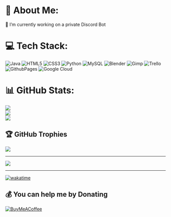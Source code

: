 # 💫 About Me:
🔭 I’m currently working on a private Discord Bot<br>


# 💻 Tech Stack:
![Java](https://img.shields.io/badge/java-%23ED8B00.svg?style=for-the-badge&logo=openjdk&logoColor=white) ![HTML5](https://img.shields.io/badge/html5-%23E34F26.svg?style=for-the-badge&logo=html5&logoColor=white) ![CSS3](https://img.shields.io/badge/css3-%231572B6.svg?style=for-the-badge&logo=css3&logoColor=white) ![Python](https://img.shields.io/badge/python-3670A0?style=for-the-badge&logo=python&logoColor=ffdd54) ![MySQL](https://img.shields.io/badge/mysql-%2300000f.svg?style=for-the-badge&logo=mysql&logoColor=white) ![Blender](https://img.shields.io/badge/blender-%23F5792A.svg?style=for-the-badge&logo=blender&logoColor=white) ![Gimp](https://img.shields.io/badge/Gimp-657D8B?style=for-the-badge&logo=gimp&logoColor=FFFFFF) ![Trello](https://img.shields.io/badge/Trello-%23026AA7.svg?style=for-the-badge&logo=Trello&logoColor=white) ![GithubPages](https://img.shields.io/badge/github%20pages-121013?style=for-the-badge&logo=github&logoColor=white) ![Google Cloud](https://img.shields.io/badge/GoogleCloud-%234285F4.svg?style=for-the-badge&logo=google-cloud&logoColor=white)
# 📊 GitHub Stats:
![](https://github-readme-stats.vercel.app/api?username=Fred-abcd&theme=dark&hide_border=false&include_all_commits=false&count_private=true)<br/>
![](https://github-readme-streak-stats.herokuapp.com/?user=Fred-abcd&theme=dark&hide_border=false)<br/>
![](https://github-readme-stats.vercel.app/api/top-langs/?username=Fred-abcd&theme=dark&hide_border=false&include_all_commits=false&count_private=true&layout=compact)

## 🏆 GitHub Trophies
![](https://github-profile-trophy.vercel.app/?username=Fred-abcd&theme=onestar&no-frame=false&no-bg=true&margin-w=4)

---
[![](https://visitcount.itsvg.in/api?id=Fred-abcd&icon=8&color=12)](https://visitcount.itsvg.in)

---
[![wakatime](https://wakatime.com/badge/user/018c9742-04ae-4af3-8234-447d5408f2a2.svg)](https://wakatime.com/@018c9742-04ae-4af3-8234-447d5408f2a2)

  ## 💰 You can help me by Donating
  [![BuyMeACoffee](https://img.shields.io/badge/Buy%20Me%20a%20Coffee-ffdd00?style=for-the-badge&logo=buy-me-a-coffee&logoColor=black)](https://buymeacoffee.com/thedevfred) 

<!-- Proudly created with GPRM ( https://gprm.itsvg.in ) -->
